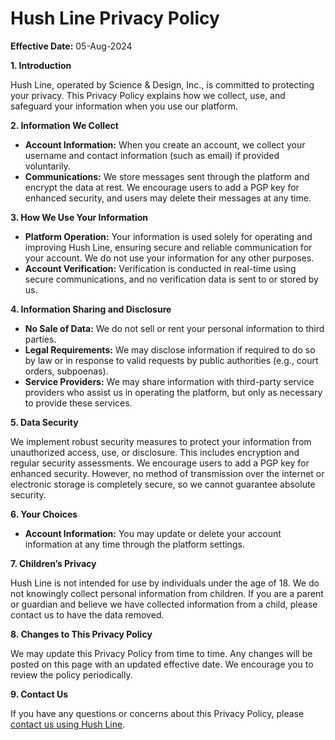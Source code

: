 # Hush Line Privacy Policy

**Effective Date:** 05-Aug-2024

**1. Introduction**

Hush Line, operated by Science & Design, Inc., is committed to protecting your privacy. This Privacy Policy explains how we collect, use, and safeguard your information when you use our platform.

**2. Information We Collect**

- **Account Information:** When you create an account, we collect your username and contact information (such as email) if provided voluntarily.
- **Communications:** We store messages sent through the platform and encrypt the data at rest. We encourage users to add a PGP key for enhanced security, and users may delete their messages at any time.

**3. How We Use Your Information**

- **Platform Operation:** Your information is used solely for operating and improving Hush Line, ensuring secure and reliable communication for your account. We do not use your information for any other purposes.
- **Account Verification:** Verification is conducted in real-time using secure communications, and no verification data is sent to or stored by us.

**4. Information Sharing and Disclosure**

- **No Sale of Data:** We do not sell or rent your personal information to third parties.
- **Legal Requirements:** We may disclose information if required to do so by law or in response to valid requests by public authorities (e.g., court orders, subpoenas).
- **Service Providers:** We may share information with third-party service providers who assist us in operating the platform, but only as necessary to provide these services.

**5. Data Security**

We implement robust security measures to protect your information from unauthorized access, use, or disclosure. This includes encryption and regular security assessments. We encourage users to add a PGP key for enhanced security. However, no method of transmission over the internet or electronic storage is completely secure, so we cannot guarantee absolute security.

**6. Your Choices**

- **Account Information:** You may update or delete your account information at any time through the platform settings.

**7. Children’s Privacy**

Hush Line is not intended for use by individuals under the age of 18. We do not knowingly collect personal information from children. If you are a parent or guardian and believe we have collected information from a child, please contact us to have the data removed.

**8. Changes to This Privacy Policy**

We may update this Privacy Policy from time to time. Any changes will be posted on this page with an updated effective date. We encourage you to review the policy periodically.

**9. Contact Us**

If you have any questions or concerns about this Privacy Policy, please [contact us using Hush Line](https://tips.hushline.app/submit_message/scidsg).